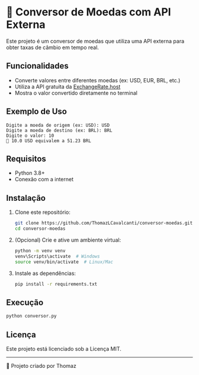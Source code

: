 # 💱 Conversor de Moedas com API Externa

Este projeto é um conversor de moedas que utiliza uma API externa para obter taxas de câmbio em tempo real.

## Funcionalidades

- Converte valores entre diferentes moedas (ex: USD, EUR, BRL, etc.)
- Utiliza a API gratuita da [ExchangeRate.host](https://exchangerate.host)
- Mostra o valor convertido diretamente no terminal

## Exemplo de Uso

```
Digite a moeda de origem (ex: USD): USD
Digite a moeda de destino (ex: BRL): BRL
Digite o valor: 10
💱 10.0 USD equivalem a 51.23 BRL
```

## Requisitos

- Python 3.8+
- Conexão com a internet

## Instalação

1. Clone este repositório:
   ```bash
   git clone https://github.com/ThomazLCavalcanti/conversor-moedas.git
   cd conversor-moedas
   ```

2. (Opcional) Crie e ative um ambiente virtual:
   ```bash
   python -m venv venv
   venv\Scripts\activate  # Windows
   source venv/bin/activate  # Linux/Mac
   ```

3. Instale as dependências:
   ```bash
   pip install -r requirements.txt
   ```

## Execução

```bash
python conversor.py
```

## Licença

Este projeto está licenciado sob a Licença MIT.

---
📌 Projeto criado por Thomaz
